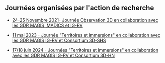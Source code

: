 ## Journées organisées par l'action de recherche

- [24-25 Novembre 2021- Journée Observation 3D en collaboration avec les GDR MAGIS, MADICS et IG-RV](https://github.com/VCityTeam/MAGIS-AP3D/blob/master/Media/JourneeObservation3D.md)

- [11 mai 2023 - Journée "Territoires et immersions" en collaboration avec les GDR MAGIS,IG-RV et Consortium 3D-SHS](https://github.com/VCityTeam/MAGIS-AP3D/blob/master/Media/JourneeTerritoires_et_immersions.md)

- [17/18 juin 2024 - Journées "Territoires et immersions" en collaboration avec les GDR MAGIS,IG-RV et Consortium 3D-HN](https://github.com/VCityTeam/MAGIS-AP3D/blob/master/Media/JourneeTerritoires_et_immersions_2024.md)
